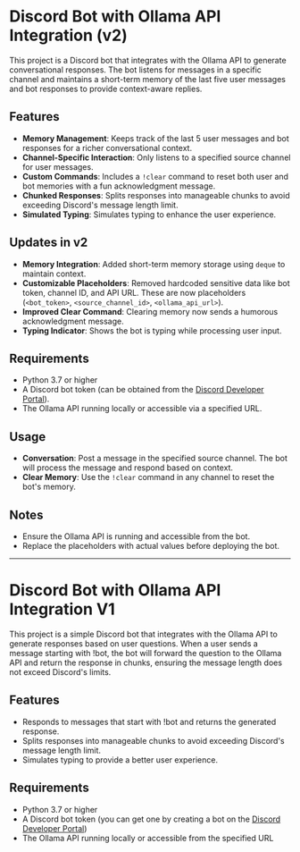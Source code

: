# Discord Bot with Ollama API Integration (v2)

This project is a Discord bot that integrates with the Ollama API to generate conversational responses. The bot listens for messages in a specific channel and maintains a short-term memory of the last five user messages and bot responses to provide context-aware replies.

## Features

- **Memory Management**: Keeps track of the last 5 user messages and bot responses for a richer conversational context.
- **Channel-Specific Interaction**: Only listens to a specified source channel for user messages.
- **Custom Commands**: Includes a `!clear` command to reset both user and bot memories with a fun acknowledgment message.
- **Chunked Responses**: Splits responses into manageable chunks to avoid exceeding Discord's message length limit.
- **Simulated Typing**: Simulates typing to enhance the user experience.

## Updates in v2

- **Memory Integration**: Added short-term memory storage using `deque` to maintain context.
- **Customizable Placeholders**: Removed hardcoded sensitive data like bot token, channel ID, and API URL. These are now placeholders (`<bot_token>`, `<source_channel_id>`, `<ollama_api_url>`).
- **Improved Clear Command**: Clearing memory now sends a humorous acknowledgment message.
- **Typing Indicator**: Shows the bot is typing while processing user input.

## Requirements

- Python 3.7 or higher
- A Discord bot token (can be obtained from the [Discord Developer Portal](https://discord.com/developers/applications)).
- The Ollama API running locally or accessible via a specified URL.

## Usage

- **Conversation**: Post a message in the specified source channel. The bot will process the message and respond based on context.
- **Clear Memory**: Use the `!clear` command in any channel to reset the bot's memory.

## Notes

- Ensure the Ollama API is running and accessible from the bot.
- Replace the placeholders with actual values before deploying the bot.

---
# Discord Bot with Ollama API Integration V1

This project is a simple Discord bot that integrates with the Ollama API to generate responses based on user questions. When a user sends a message starting with !bot, the bot will forward the question to the Ollama API and return the response in chunks, ensuring the message length does not exceed Discord's limits.

## Features

- Responds to messages that start with !bot and returns the generated response.
- Splits responses into manageable chunks to avoid exceeding Discord's message length limit.
- Simulates typing to provide a better user experience.

## Requirements

- Python 3.7 or higher
- A Discord bot token (you can get one by creating a bot on the [Discord Developer Portal](https://discord.com/developers/applications))
- The Ollama API running locally or accessible from the specified URL
